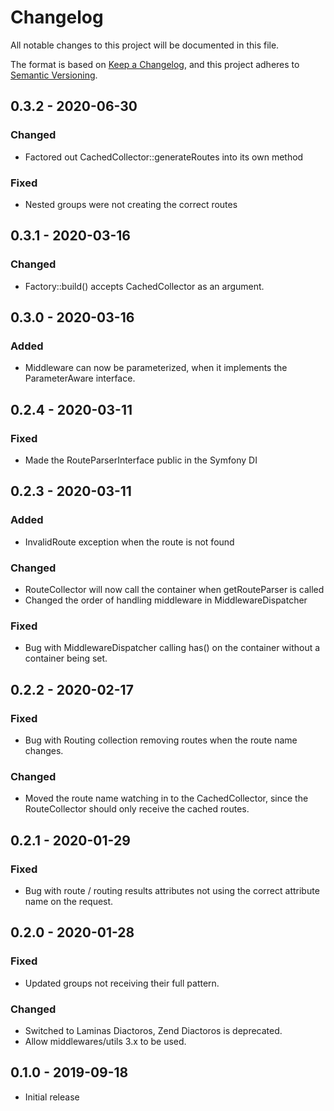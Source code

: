 # Changelog
All notable changes to this project will be documented in this file.

The format is based on [Keep a Changelog](https://keepachangelog.com/en/1.0.0/),
and this project adheres to [Semantic Versioning](https://semver.org/spec/v2.0.0.html).

## 0.3.2 - 2020-06-30
### Changed
- Factored out CachedCollector::generateRoutes into its own method

### Fixed
- Nested groups were not creating the correct routes

## 0.3.1 - 2020-03-16
### Changed
- Factory::build() accepts CachedCollector as an argument.

## 0.3.0 - 2020-03-16
### Added
- Middleware can now be parameterized, when it implements the ParameterAware interface.

## 0.2.4 - 2020-03-11
### Fixed
- Made the RouteParserInterface public in the Symfony DI

## 0.2.3 - 2020-03-11
### Added
- InvalidRoute exception when the route is not found

### Changed
- RouteCollector will now call the container when getRouteParser is called
- Changed the order of handling middleware in MiddlewareDispatcher

### Fixed
- Bug with MiddlewareDispatcher calling has() on the container without a container being set.

## 0.2.2 - 2020-02-17
### Fixed
- Bug with Routing collection removing routes when the route name changes.

### Changed
- Moved the route name watching in to the CachedCollector, since the RouteCollector should only receive the cached routes.

## 0.2.1 - 2020-01-29
### Fixed
- Bug with route / routing results attributes not using the correct attribute name on the request.

## 0.2.0 - 2020-01-28
### Fixed
- Updated groups not receiving their full pattern.

### Changed
- Switched to Laminas Diactoros, Zend Diactoros is deprecated.
- Allow middlewares/utils 3.x to be used.

## 0.1.0 - 2019-09-18

- Initial release
